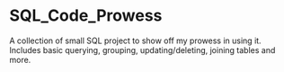 # SQL_Code_Prowess
A collection of small SQL project to show off my prowess in using it. Includes basic querying, grouping, updating/deleting, joining tables and more.
